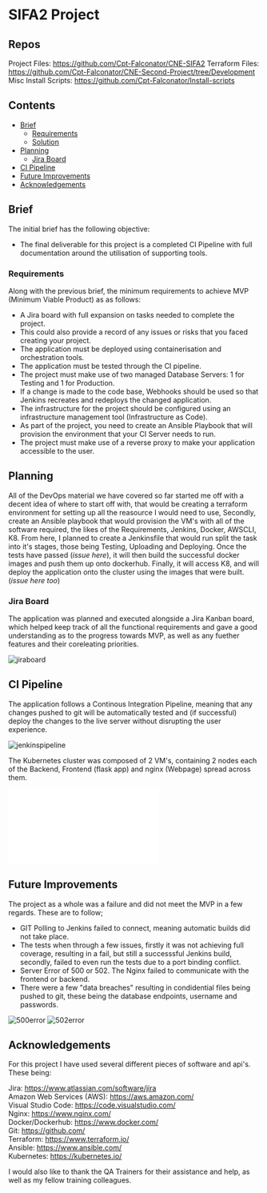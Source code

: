# SIFA2 Project

## Repos
Project Files: https://github.com/Cpt-Falconator/CNE-SIFA2
Terraform Files: https://github.com/Cpt-Falconator/CNE-Second-Project/tree/Development
Misc Install Scripts: https://github.com/Cpt-Falconator/Install-scripts
## Contents
* [Brief](#brief)
	* [Requirements](#requirements)
	* [Solution](#solution)
* [Planning](#planning)
	* [Jira Board](#jira-board)
* [CI Pipeline](#ci-pipeline)
* [Future Improvements](#future-improvements)
* [Acknowledgements](#acknowledgements)

## Brief
The initial brief has the following objective:
- The final deliverable for this project is a completed CI Pipeline with full documentation around the utilisation of supporting tools.

### Requirements
Along with the previous brief, the minimum requirements to achieve MVP (Minimum Viable Product) as as follows:
- A Jira board with full expansion on tasks needed to complete the project.
- This could also provide a record of any issues or risks that you faced creating your project.
- The application must be deployed using containerisation and orchestration tools.
- The application must be tested through the CI pipeline.
- The project must make use of two managed Database Servers: 1 for Testing and 1 for Production.
- If a change is made to the code base, Webhooks should be used so that Jenkins recreates and redeploys the changed application.
- The infrastructure for the project should be configured using an infrastructure management tool (Infrastructure as Code).
- As part of the project, you need to create an Ansible Playbook that will provision the environment that your CI Server needs to run.
- The project must make use of a reverse proxy to make your application accessible to the user.

## Planning
All of the DevOps material we have covered so far started me off with a decent idea of where to start off with, that would be creating a terraform environment for setting up all the reasource I would need to use,
Secondly, create an Ansible playbook that would provision the VM's with all of the software required, the likes of the Requirements, Jenkins, Docker, AWSCLI, K8.
From here, I planned to create a Jenkinsfile that would run split the task into it's stages, those being Testing, Uploading and Deploying.
Once the tests have passed (_issue here_), it will then build the successful docker images and push them up onto dockerhub. Finally, it will access K8, and will deploy the application onto the cluster using the images that were built. (_issue here too_)


### Jira Board
The application was planned and executed alongside a Jira Kanban board, which helped keep track of all the functional requirements and gave a good understanding as to the progress towards MVP, as well as any fuether features and their coreleating priorities.

![jiraboard][jiraboard]

## CI Pipeline
The application follows a Continous Integration Pipeline, meaning that any changes pushed to git will be automatically tested and (if successful) deploy the changes to the live server without disrupting the user experience.

![jenkinspipeline][jenkinspipeline]

The Kubernetes cluster was composed of 2 VM's, containing 2 nodes each of the Backend, Frontend (flask app) and nginx (Webpage) spread across them.

![clustersetup][clustersetup]
	
## Future Improvements
The project as a whole was a failure and did not meet the MVP in a few regards. These are to follow;<br>
- GIT Polling to Jenkins failed to connect, meaning automatic builds did not take place.
- The tests when through a few issues, firstly it was not achieving full coverage, resulting in a fail, but still a successsful Jenkins build, secondly, failed to even run the tests due to a port binding conflict.
- Server Error of 500 or 502. The Nginx failed to communicate with the frontend or backend.
- There were a few "data breaches" resulting in condidential files being pushed to git, these being the database endpoints, username and passwords.

![500error][500error]
![502error][502error]

## Acknowledgements
For this project I have used several different pieces of software and api's. These being:

Jira: https://www.atlassian.com/software/jira <br>
Amazon Web Services (AWS): https://aws.amazon.com/ <br>
Visual Studio Code: https://code.visualstudio.com/ <br>
Nginx: https://www.nginx.com/ <br>
Docker/Dockerhub: https://www.docker.com/ <br>
Git: https://github.com/ <br>
Terraform: https://www.terraform.io/ <br>
Ansible: https://www.ansible.com/ <br>
Kubernetes: https://kubernetes.io/ <br>

I would also like to thank the QA Trainers for their assistance and help, as well as my fellow training colleagues.

[jenkinspipeline]: https://i.gyazo.com/c2d2dc949099565fc9c0de0a41739046.png
[502error]: https://i.gyazo.com/f8d16ea04b0eeec5403a4944be7c832b.png
[500error]: https://i.gyazo.com/5a97629c910fa4bad96a6e9b53ad9e5c.png
[jiraboard]: https://i.gyazo.com/b7419c70738340f2efa64e44a6043c51.png
[clustersetup]: temp.img
